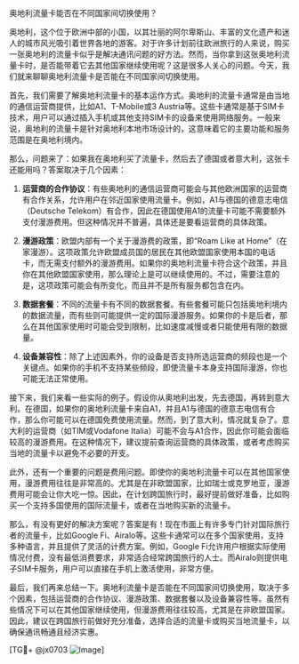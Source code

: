 奥地利流量卡能否在不同国家间切换使用？

奥地利，这个位于欧洲中部的小国，以其壮丽的阿尔卑斯山、丰富的文化遗产和迷人的城市风光吸引着世界各地的游客。对于许多计划前往欧洲旅行的人来说，购买一张奥地利的流量卡似乎是解决通讯问题的好方法。然而，当你拿到这张奥地利流量卡时，是否能带着它去其他国家继续使用呢？这是很多人关心的问题。今天，我们就来聊聊奥地利流量卡是否能在不同国家间切换使用。

首先，我们需要了解奥地利流量卡的基本运作方式。奥地利的流量卡通常是由当地的通信运营商提供，比如A1、T-Mobile或3 Austria等。这些卡通常是基于SIM卡技术，用户可以通过插入手机或其他支持SIM卡的设备来使用网络服务。一般来说，奥地利的流量卡是针对奥地利本地市场设计的，这意味着它的主要功能和服务范围是在奥地利境内。

那么，问题来了：如果我在奥地利买了流量卡，然后去了德国或者意大利，这张卡还能用吗？答案取决于几个因素：

1. **运营商的合作协议**：有些奥地利的通信运营商可能会与其他欧洲国家的运营商有合作关系，允许用户在邻近国家使用流量卡。例如，A1与德国的德意志电信（Deutsche Telekom）有合作，因此在德国使用A1的流量卡可能不需要额外支付漫游费用。但这种情况并不普遍，具体还是要看运营商的具体政策。

2. **漫游政策**：欧盟内部有一个关于漫游费的政策，即“Roam Like at Home”（在家漫游）。这项政策允许欧盟成员国的居民在其他欧盟国家使用本国的电话卡，而无需支付额外的漫游费用。如果你的奥地利流量卡符合这个政策，并且你在其他欧盟国家使用，那么理论上是可以继续使用的。不过，需要注意的是，这项政策可能会有所变化，而且并不是所有服务都包含在内。

3. **数据套餐**：不同的流量卡有不同的数据套餐。有些套餐可能只包括奥地利境内的数据流量，而有些则可能提供一定的国际漫游服务。如果你的卡是后者，那么在其他国家使用时可能会受到限制，比如速度减慢或者只能使用有限的数据量。

4. **设备兼容性**：除了上述因素外，你的设备是否支持所选运营商的频段也是一个关键点。如果你的手机不支持某些频段，即使流量卡本身支持国际漫游，你也可能无法正常使用。

接下来，我们来看一些实际的例子。假设你从奥地利出发，先去德国，再转到意大利。在德国，如果你的奥地利流量卡来自A1，并且A1与德国的德意志电信有合作，那么你可能可以在德国免费使用流量。然而，到了意大利，情况就复杂了。意大利的运营商（如TIM或Vodafone Italia）可能不会与A1合作，因此你可能会面临较高的漫游费用。在这种情况下，建议提前查询运营商的具体政策，或者考虑购买当地的流量卡以避免不必要的开支。

此外，还有一个重要的问题是费用问题。即使你的奥地利流量卡可以在其他国家使用，漫游费用往往是非常高的。尤其是在非欧盟国家，比如瑞士或克罗地亚，漫游费用可能会让你大吃一惊。因此，在计划跨国旅行时，最好提前做好准备，比如购买一个支持多国使用的国际流量卡，或者在当地购买新的流量卡。

那么，有没有更好的解决方案呢？答案是有！现在市面上有许多专门针对国际旅行者的流量卡，比如Google Fi、Airalo等。这些卡通常可以在多个国家使用，支持多种语言，并且提供了灵活的计费方案。例如，Google Fi允许用户根据实际使用情况付费，没有最低消费要求，非常适合经常跨国旅行的人士。而Airalo则提供电子SIM卡服务，用户可以直接在手机上激活使用，非常方便。

最后，我们再来总结一下。奥地利流量卡是否能在不同国家间切换使用，取决于多个因素，包括运营商的合作协议、漫游政策、数据套餐以及设备兼容性等。虽然有些情况下可以在其他国家继续使用，但漫游费用往往较高，尤其是在非欧盟国家。因此，建议在跨国旅行前做好充分准备，选择合适的流量卡或购买当地流量卡，以确保通讯畅通且经济实惠。

[TG💪+ @jx0703 ![Image](https://github.com/user-attachments/assets/dbca1d08-cadb-493c-b0ec-ad6f7a83f270)]